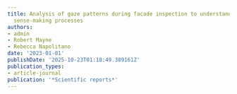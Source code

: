 ```yaml
---
title: Analysis of gaze patterns during facade inspection to understand inspector
  sense-making processes
authors:
- admin
- Robert Mayne
- Rebecca Napolitano
date: '2023-01-01'
publishDate: '2025-10-23T01:18:49.389161Z'
publication_types:
- article-journal
publication: '*Scientific reports*'
---
```

